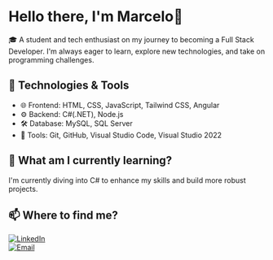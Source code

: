 # Hello there, I'm Marcelo👋

🎓 A student and tech enthusiast on my journey to becoming a Full Stack Developer. I'm always eager to learn, explore new technologies, and take on programming challenges.

## 🚀 Technologies & Tools  
- 🌐 Frontend: HTML, CSS, JavaScript, Tailwind CSS, Angular 
- ⚙️ Backend: C#(.NET), Node.js
- 🛠️ Database: MySQL, SQL Server  
- 🔧 Tools: Git, GitHub, Visual Studio Code, Visual Studio 2022  

## 📌 What am I currently learning?  
I'm currently diving into C# to enhance my skills and build more robust projects.  

## 📫 Where to find me?  
[![LinkedIn](https://img.shields.io/badge/LinkedIn-0077B5?style=for-the-badge&logo=linkedin&logoColor=white)](https://www.linkedin.com/in/marcelo-cambraia-villela-180860313/)  
[![Email](https://img.shields.io/badge/Email-D14836?style=for-the-badge&logo=gmail&logoColor=white)](mailto:marcelocambraiav@gmail.com)  
  


<!--
**MarceloCambraia/MarceloCambraia** is a ✨ _special_ ✨ repository because its `README.md` (this file) appears on your GitHub profile.

Here are some ideas to get you started:

- 🔭 I’m currently working on ...
- 🌱 I’m currently learning ...
- 👯 I’m looking to collaborate on ...
- 🤔 I’m looking for help with ...
- 💬 Ask me about ...
- 📫 How to reach me: ...
- 😄 Pronouns: ...
- ⚡ Fun fact: ...
-->
